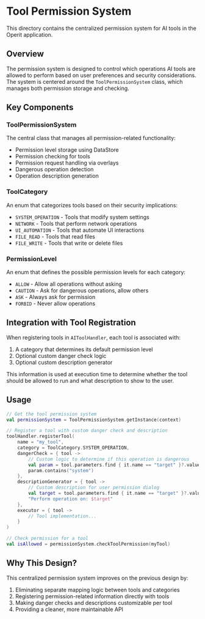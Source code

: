 # Tool Permission System

This directory contains the centralized permission system for AI tools in the Operit application.

## Overview

The permission system is designed to control which operations AI tools are allowed to perform based on user preferences and security considerations. The system is centered around the `ToolPermissionSystem` class, which manages both permission storage and checking.

## Key Components

### ToolPermissionSystem

The central class that manages all permission-related functionality:

- Permission level storage using DataStore
- Permission checking for tools
- Permission request handling via overlays
- Dangerous operation detection
- Operation description generation

### ToolCategory

An enum that categorizes tools based on their security implications:

- `SYSTEM_OPERATION` - Tools that modify system settings
- `NETWORK` - Tools that perform network operations
- `UI_AUTOMATION` - Tools that automate UI interactions
- `FILE_READ` - Tools that read files
- `FILE_WRITE` - Tools that write or delete files

### PermissionLevel

An enum that defines the possible permission levels for each category:

- `ALLOW` - Allow all operations without asking
- `CAUTION` - Ask for dangerous operations, allow others
- `ASK` - Always ask for permission
- `FORBID` - Never allow operations

## Integration with Tool Registration

When registering tools in `AIToolHandler`, each tool is associated with:

1. A category that determines its default permission level
2. Optional custom danger check logic
3. Optional custom description generator

This information is used at execution time to determine whether the tool should be allowed to run and what description to show to the user.

## Usage

```kotlin
// Get the tool permission system
val permissionSystem = ToolPermissionSystem.getInstance(context)

// Register a tool with custom danger check and description
toolHandler.registerTool(
    name = "my_tool",
    category = ToolCategory.SYSTEM_OPERATION,
    dangerCheck = { tool -> 
        // Custom logic to determine if this operation is dangerous
        val param = tool.parameters.find { it.name == "target" }?.value ?: ""
        param.contains("system")
    },
    descriptionGenerator = { tool ->
        // Custom description for user permission dialog
        val target = tool.parameters.find { it.name == "target" }?.value ?: ""
        "Perform operation on: $target"
    },
    executor = { tool ->
        // Tool implementation...
    }
)

// Check permission for a tool
val isAllowed = permissionSystem.checkToolPermission(myTool)
```

## Why This Design?

This centralized permission system improves on the previous design by:

1. Eliminating separate mapping logic between tools and categories
2. Registering permission-related information directly with tools
3. Making danger checks and descriptions customizable per tool
4. Providing a cleaner, more maintainable API 